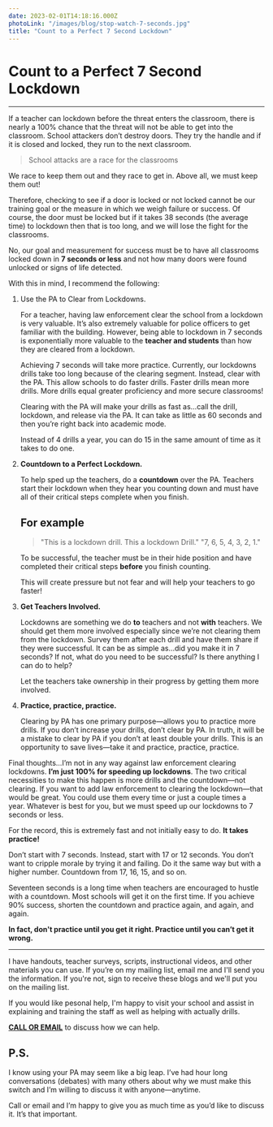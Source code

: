 ```yaml
---
date: 2023-02-01T14:18:16.000Z
photoLink: "/images/blog/stop-watch-7-seconds.jpg"
title: "Count to a Perfect 7 Second Lockdown"
---
```


# Count to a Perfect 7 Second Lockdown

---

If a teacher can lockdown before the threat enters the classroom, there is nearly a 100% chance that the threat will not be able to get into the classroom. School attackers don’t destroy doors. They try the handle and if it is closed and locked, they run to the next classroom.

> School attacks are a race for the classrooms

We race to keep them out and they race to get in. Above all, we must keep them out!

Therefore, checking to see if a door is locked or not locked cannot be our training goal or the measure in which we weigh failure or success. Of course, the door must be locked but if it takes 38 seconds (the average time) to lockdown then that is too long, and we will lose the fight for the classrooms.

No, our goal and measurement for success must be to have all classrooms locked down in **7 seconds or less** and not how many doors were found unlocked or signs of life detected.

With this in mind, I recommend the following:

1. Use the PA to Clear from Lockdowns.

   For a teacher, having law enforcement clear the school from a lockdown is very valuable. It’s also extremely valuable for police officers to get familiar with the building. However, being able to lockdown in 7 seconds is exponentially more valuable to the **teacher and students** than how they are cleared from a lockdown.

   Achieving 7 seconds will take more practice. Currently, our lockdowns drills take too long because of the clearing segment. Instead, clear with the PA. This allow schools to do faster drills. Faster drills mean more drills. More drills equal greater proficiency and more secure classrooms!

   Clearing with the PA will make your drills as fast as…call the drill, lockdown, and release via the PA. It can take as little as 60 seconds and then you’re right back into academic mode.

   Instead of 4 drills a year, you can do 15 in the same amount of time as it takes to do one.

2. **Countdown to a Perfect Lockdown.**

   To help sped up the teachers, do a **countdown** over the PA. Teachers start their lockdown when they hear you counting down and must have all of their critical steps complete when you finish.

   ## For example

   > "This is a lockdown drill. This a lockdown Drill."
   > "7, 6, 5, 4, 3, 2, 1."

   To be successful, the teacher must be in their hide position and have completed their critical steps **before** you finish counting.

   This will create pressure but not fear and will help your teachers to go faster!

3. **Get Teachers Involved.**

   Lockdowns are something we do **to** teachers and not **with** teachers. We should get them more involved especially since we’re not clearing them from the lockdown. Survey them after each drill and have them share if they were successful. It can be as simple as…did you make it in 7 seconds? If not, what do you need to be successful? Is there anything I can do to help?

   Let the teachers take ownership in their progress by getting them more involved.

4. **Practice, practice, practice.**

   Clearing by PA has one primary purpose—allows you to practice more drills. If you don’t increase your drills, don’t clear by PA. In truth, it will be a mistake to clear by PA if you don’t at least double your drills. This is an opportunity to save lives—take it and practice, practice, practice.

Final thoughts…I’m not in any way against law enforcement clearing lockdowns. **I’m just 100% for speeding up lockdowns**. The two critical necessities to make this happen is more drills and the countdown—not clearing. If you want to add law enforcement to clearing the lockdown—that would be great. You could use them every time or just a couple times a year. Whatever is best for you, but we must speed up our lockdowns to 7 seconds or less.

For the record, this is extremely fast and not initially easy to do. **It takes practice!**

Don’t start with 7 seconds. Instead, start with 17 or 12 seconds. You don’t want to cripple morale by trying it and failing. Do it the same way but with a higher number. Countdown from 17, 16, 15, and so on.

Seventeen seconds is a long time when teachers are encouraged to hustle with a countdown. Most schools will get it on the first time. If you achieve 90% success, shorten the countdown and practice again, and again, and again.

**In fact, don't practice until you get it right. Practice until you can’t get it wrong.**

---

I have handouts, teacher surveys, scripts, instructional videos, and other materials you can use. If you’re on my mailing list, email me and I'll send you the information. If you're not, sign to receive these blogs and we'll put you on the mailing list.

If you would like pesonal help, I'm happy to visit your school and assist in explaining and training the staff as well as helping with actually drills.

**[CALL OR EMAIL](mailto:don@donshomette.com)** to discuss how we can help.

## P.S.

I know using your PA may seem like a big leap. I’ve had hour long conversations (debates) with many others about why we must make this switch and I’m willing to discuss it with anyone—anytime.

Call or email and I’m happy to give you as much time as you’d like to discuss it. It’s that important.
